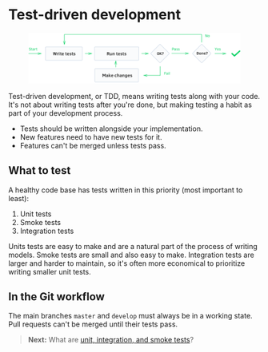 # Test-driven development

<figure class='-bordered -p80'>
<img src='../images/tdd-flowchart.png' alt='TDD flowchart'>
</figure>

Test-driven development, or TDD, means writing tests along with your code. It's not about writing tests after you're done, but making testing a habit as part of your development process.

  - Tests should be written alongside your implementation.
  - New features need to have new tests for it.
  - Features can't be merged unless tests pass.

## What to test

A healthy code base has tests written in this priority (most important to least):

  1. Unit tests
  2. Smoke tests
  3. Integration tests

Units tests are easy to make and are a natural part of the process of writing models. Smoke tests are small and also easy to make. Integration tests are larger and harder to maintain, so it's often more economical to prioritize writing smaller unit tests.

## In the Git workflow

The main branches `master` and `develop` must always be in a working state. Pull requests can't be merged until their tests pass.

> **Next:** What are [unit, integration, and smoke tests](test_types.md)?
